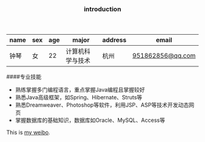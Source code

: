 <header>    
   <h3>introduction</h>
</header>

name | sex | age | major | address | email
 ---|---|---|---|---|---
钟琴 | 女 | 22 | 计算机科学与技术 | 杭州 | 951862856@qq.com

####专业技能
+ 熟练掌握多门编程语言，重点掌握Java编程且掌握较好
+ 熟悉Java高级框架，如Spring、Hibernate、Struts等
+ 熟悉Dreamweaver、Photoshop等软件，利用JSP、ASP等技术开发动态网页
+ 掌握数据库的基础知识，数据库如Oracle、MySQL、Access等

This is [my weibo](http://weibo.com/577440453 "Title").
